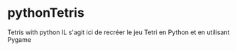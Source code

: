 # pythonTetris
Tetris with python
IL s'agit ici de recréer le jeu Tetri en Python et en utilisant Pygame
